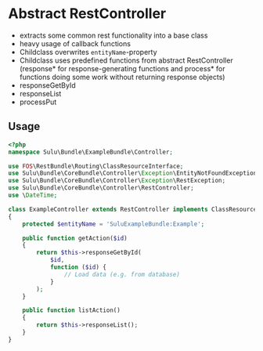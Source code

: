 # Abstract RestController
* extracts some common rest functionality into a base class
* heavy usage of callback functions
* Childclass overwrites `entityName`-property
* Childclass uses predefined functions from abstract RestController (response* for response-generating functions and process* for functions doing some work without returning response objects)
 * responseGetById
 * responseList
 * processPut

## Usage
```php
<?php
namespace Sulu\Bundle\ExampleBundle\Controller;

use FOS\RestBundle\Routing\ClassResourceInterface;
use Sulu\Bundle\CoreBundle\Controller\Exception\EntityNotFoundException;
use Sulu\Bundle\CoreBundle\Controller\Exception\RestException;
use Sulu\Bundle\CoreBundle\Controller\RestController;
use \DateTime;

class ExampleController extends RestController implements ClassResourceInterface
{
    protected $entityName = 'SuluExampleBundle:Example';

    public function getAction($id)
    {
        return $this->responseGetById(
            $id,
            function ($id) {
                // Load data (e.g. from database)
            }
        );
    }

    public function listAction()
    {
        return $this->responseList();
    }
}
```
